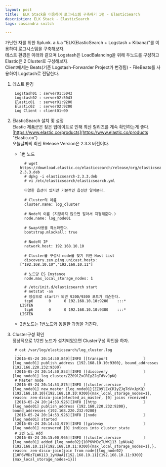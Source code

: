 ```yaml
---
layout: post
title:  ELK Stack을 이용하여 로그시스템 구축하기 1편 - ElasticSearch
description: ELK Stack - ElasticSearch
tags: cassandra snitch

---
```



가난한 자를 위한 Splunk. a.k.a "ELK(ElasticSearch + Logstash + Kibana)"를 이용하여 로그시스템을 구축해보자.  
테스트 환경은 아래와 같으며 Logstash은 LoadBalancing을 위해 두노드를 구성하고 Elastic은 2 Cluster로 구성해보자.  
Client에서는 Beats(기존 Logstash-Forwarder Project가 변경됨) - FileBeats를 사용하여 Logstash로 전달한다.

1. 테스트 환경

		Logstash01 : server01:5043  
		Logstash02 : server02:5043
		Elastic01  : server01:9200
		Elastic02  : server02:9200
		Log Client : client01~09    

2. ElasticSearch 설치 및 설정  
 Elastic 제품군은 잦은 업데이트로 인해 최신 릴리즈를 계속 확인하는게 좋다.[https://www.elastic.co/products](https://www.elastic.co/products "Elastic.co")  
 오늘날짜의 최신 Release Version은 2.3.3 버전이다.  

	- 1번 노드
	
			# wget https://download.elastic.co/elasticsearch/release/org/elasticsearch/distribution/deb/elasticsearch/2.3.3/elasticsearch-2.3.3.deb
			# dpkg -i elasticsearch-2.3.3.deb
			# vi /etc/elasticsearch/elasticsearch.yml
			
			다양한 옵션이 있지만 기본적인 옵션만 알아본다.
			
			# Cluster의 이름
			cluster.name: log_cluster
			
			# Node의 이름 (지정하지 않으면 알아서 지정해준다.)
			node.name: log_node01
			
			# Swap사용을 최소화한다.
			bootstrap.mlockall: true
			
			# Node의 IP
			network.host: 192.168.10.10
			
			# Cluster를 구성시 node를 찾기 위한 Host List
			discovery.zen.ping.unicast.hosts: ["192.168.10.10","192.168.10.11"]
			
			# 노드당 ES Instance
			node.max_local_storage_nodes: 1
	
			# /etc/init.d/elasticsearch start
			# netstat -an
			# 정상으로 start가 되면 9200/9300 포트가 리슨한다.
			tcp6       0      0 192.168.10.10:9200    :::*                    LISTEN     
			tcp6       0      0 192.168.10.10:9300    :::*                    LISTEN   		

	- 2번노드는 1번노드와 동일한 과정을 거친다.


3. Cluster구성 확인  
정상적으로 1/2번 노드가 설치되었으면 Cluster구성 확인을 하자.
		
		# cat /var/log/elasticsearch/log_cluster.log 
		...
		[2016-05-24 20:14:50,849][INFO ][transport                ] [log_node01] publish_address {192.168.10.10:9300}, bound_addresses {192.168.220.232:9300}
		[2016-05-24 20:14:50,853][INFO ][discovery                ] [log_node01] log_cluster/ZZ09lZxCRIyZJgTdVvJpKQ
		# Master node
		[2016-05-24 20:14:53,875][INFO ][cluster.service          ] [log_node01] new_master {log_node01}{ZZ09lZxCRIyZJgTdVvJpKQ}{192.168.10.10}{192.168.10.10:9300}{max_local_storage_nodes=1}, reason: zen-disco-join(elected_as_master, [0] joins received)  
		[2016-05-24 20:14:53,926][INFO ][http                     ] [log_node01] publish_address {192.168.220.232:9200}, bound_addresses {192.168.220.232:9200}
		[2016-05-24 20:14:53,926][INFO ][node                     ] [log_node01] started
		[2016-05-24 20:14:53,979][INFO ][gateway                  ] [log_node01] recovered [0] indices into cluster_state
		# 2번 노드 Add
		[2016-05-24 20:15:00,965][INFO ][cluster.service          ] [log_node01] added {log_node02}{10P6VMDzTLWK113_1yNUaA}{192.168.10.11}{192.168.10.11:9300}{max_local_storage_nodes=1},}, reason: zen-disco-join(join from node[{log_node02}{10P6VMDzTLWK113_1yNUaA}{192.168.10.11}{192.168.10.11:9300}{max_local_storage_nodes=1}]) 

 